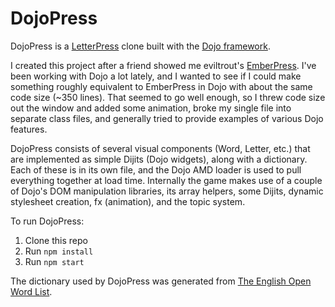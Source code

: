 DojoPress
=========

DojoPress is a [LetterPress](http://www.atebits.com/letterpress/) clone built
with the [Dojo framework](http://dojotoolkit.org).

I created this project after a friend showed me eviltrout's
[EmberPress](https://github.com/eviltrout/emberpress). I've been working with
Dojo a lot lately, and I wanted to see if I could make something roughly
equivalent to EmberPress in Dojo with about the same code size (~350 lines).
That seemed to go well enough, so I threw code size out the window and added
some animation, broke my single file into separate class files, and generally
tried to provide examples of various Dojo features.

DojoPress consists of several visual components (Word, Letter, etc.) that are
implemented as simple Dijits (Dojo widgets), along with a dictionary. Each of
these is in its own file, and the Dojo AMD loader is used to pull everything
together at load time. Internally the game makes use of a couple of Dojo's DOM
manipulation libraries, its array helpers, some Dijits, dynamic stylesheet
creation, fx (animation), and the topic system.

To run DojoPress:

1. Clone this repo
2. Run `npm install`
3. Run `npm start`

The dictionary used by DojoPress was generated from [The English Open Word List](http://dreamsteep.com/projects/the-english-open-word-list.html).
